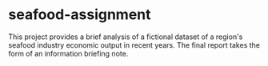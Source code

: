 # seafood-assignment

This project provides a brief analysis of a fictional dataset of a region's seafood industry economic output in recent years. The final report takes the form of an information briefing note.
